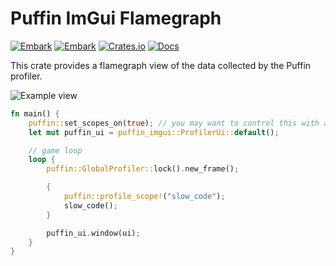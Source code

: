 # Puffin ImGui Flamegraph

[![Embark](https://img.shields.io/badge/embark-open%20source-blueviolet.svg)](https://embark.dev)
[![Embark](https://img.shields.io/badge/discord-ark-%237289da.svg?logo=discord)](https://discord.gg/dAuKfZS)
[![Crates.io](https://img.shields.io/crates/v/puffin-imgui.svg)](https://crates.io/crates/puffin-imgui)
[![Docs](https://docs.rs/puffin-imgui/badge.svg)](https://docs.rs/puffin-imgui)

This crate provides a flamegraph view of the data collected by the Puffin profiler.

![Example view](flamegraph.png)

``` rust
fn main() {
    puffin::set_scopes_on(true); // you may want to control this with a flag
    let mut puffin_ui = puffin_imgui::ProfilerUi::default();

    // game loop
    loop {
        puffin::GlobalProfiler::lock().new_frame();

        {
            puffin::profile_scope!("slow_code");
            slow_code();
        }

        puffin_ui.window(ui);
    }
}
```
